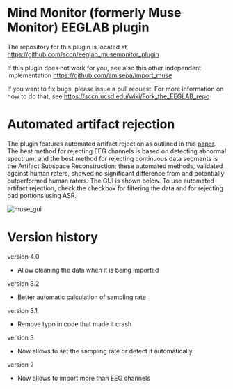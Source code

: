 # Mind Monitor (formerly Muse Monitor) EEGLAB plugin

The repository for this plugin is located at
https://github.com/sccn/eeglab_musemonitor_plugin

If this plugin does not work for you, see also this other independent implementation
https://github.com/amisepa/import_muse

If you want to fix bugs, please issue a pull request. For more
information on how to do that, see
https://sccn.ucsd.edu/wiki/Fork_the_EEGLAB_repo

# Automated artifact rejection

The plugin features automated artifact rejection as outlined in this [paper](https://ieeexplore.ieee.org/document/9669415). The best method for rejecting EEG channels is based on detecting abnormal spectrum, and the best method for rejecting continuous data segments is the Artifact Subspace Reconstruction; these automated methods, validated against human raters, showed no significant difference from and potentially outperformed human raters. The GUI is shown below. To use automated artifact rejection, check the checkbox for filtering the data and for rejecting bad portions using ASR.

![muse_gui](https://github.com/sccn/eeglab_musemonitor_plugin/assets/1872705/8f6b3cd2-6599-4461-8d8b-cde220d208f9)

# Version history

version 4.0
- Allow cleaning the data when it is being imported

version 3.2
- Better automatic calculation of sampling rate

version 3.1
- Remove typo in code that made it crash

version 3
- Now allows to set the sampling rate or detect it automatically

version 2
- Now allows to import more than EEG channels

